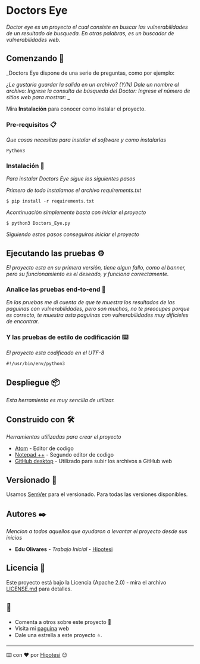 # Doctors Eye

_Doctor eye es un proyecto el cual consiste en buscar las vulnerabilidades de un resultado de busqueda.
En otras palabras, es un buscador de vulnerabilidades web._

## Comenzando 🚀

_Doctors Eye dispone de una serie de preguntas, como por ejemplo:

_¿Le gustaria guardar la salida en un archivo? (Y/N)_
_Dale un nombre al archivo:_
_Ingrese la consulta de búsqueda del Doctor:_
_Ingrese el número de sitios web para mostrar:_
_

Mira **Instalación** para conocer como instalar el proyecto.


### Pre-requisitos 📋

_Que cosas necesitas para instalar el software y como instalarlas_

```
Python3
```

### Instalación 🔧

_Para instalar Doctors Eye sigue los siguientes pasos_

_Primero de todo instalamos el archivo requirements.txt_

```
$ pip install -r requirements.txt
```

_Acontinuación simplemente basta con iniciar el proyecto_

```
$ python3 Doctors_Eye.py
```

_Siguiendo estos pasos conseguiras iniciar el proyecto_

## Ejecutando las pruebas ⚙️

_El proyecto esta en su primera versión, tiene algun fallo, como el banner, pero su funcionamiento es el deseado, y funciona correctamente._

### Analice las pruebas end-to-end 🔩

_En las pruebas me di cuenta de que te muestra los resultados de las paguinas con vulnerabilidades, pero son muchos, no te preocupes porque es correcto, te muestra asta paguinas con vulnerabilidades muy dificieles de encontrar._

### Y las pruebas de estilo de codificación ⌨️

_El proyecto esta codificado en el UTF-8_

```
#!/usr/bin/env/python3
```

## Despliegue 📦

_Esta herramienta es muy sencilla de utilizar._

## Construido con 🛠️

_Herramientas utilizadas para crear el proyecto_

* [Atom](https://atom.io/) - Editor de codigo
* [Notepad ++](https://notepad-plus-plus.org/) - Segundo editor de codigo
* [GitHub desktop](https://desktop.github.com/) - Utilizado para subir los archivos a GitHub web

## Versionado 📌

Usamos [SemVer](http://semver.org/) para el versionado. Para todas las versiones disponibles.

## Autores ✒️

_Mencion a todos aquellos que ayudaron a levantar el proyecto desde sus inicios_

* **Edu Olivares** - *Trabajo Inicial* - [Hipotesi](https://github.com/hipotesi)

## Licencia 📄

Este proyecto está bajo la Licencia (Apache 2.0) - mira el archivo [LICENSE.md](LICENSE) para detalles.

## 🎁

* Comenta a otros sobre este proyecto 📢
* Visita mi [paguina](http://hipotesi.org) web
* Dale una estrella a este proyecto ⭐.



---
⌨️ con ❤️ por [Hipotesi](https://github.com/hipotesi) 😊
